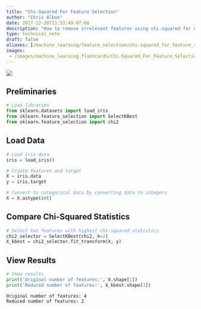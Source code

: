```yaml
---
title: "Chi-Squared For Feature Selection"
author: "Chris Albon"
date: 2017-12-20T11:53:49-07:00
description: "How to remove irrelevant features using chi-squared for machine learning in Python."
type: technical_note
draft: false
aliases: [/machine_learning/feature_selection/chi-squared_for_feature_selection/]
images:
 - /images/machine_learning_flashcards/Chi-Squared_For_Feature_Selection_print.png
---
```

<a alt="chi-squared_for_feature_selection" href="https://machinelearningflashcards.com">
    <img src="/images/machine_learning_flashcards/Chi-Squared_For_Feature_Selection_print.png" class="flashcard center-block">
</a>

## Preliminaries


```python
# Load libraries
from sklearn.datasets import load_iris
from sklearn.feature_selection import SelectKBest
from sklearn.feature_selection import chi2
```

## Load Data


```python
# Load iris data
iris = load_iris()

# Create features and target
X = iris.data
y = iris.target

# Convert to categorical data by converting data to integers
X = X.astype(int)
```

## Compare Chi-Squared Statistics


```python
# Select two features with highest chi-squared statistics
chi2_selector = SelectKBest(chi2, k=2)
X_kbest = chi2_selector.fit_transform(X, y)
```

## View Results


```python
# Show results
print('Original number of features:', X.shape[1])
print('Reduced number of features:', X_kbest.shape[1])
```

    Original number of features: 4
    Reduced number of features: 2


